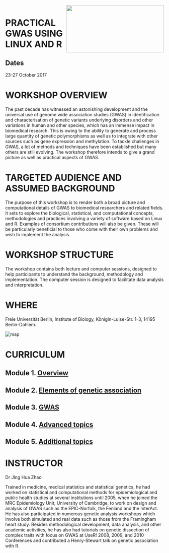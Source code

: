 <img src="https://image.jimcdn.com/app/cms/image/transf/dimension=571x10000:format=png/path/sc907c1c4cc8c1f1e/image/i71ccc2b41a89bd06/version/1470133774/image.png" height="150" width="310" align="right">

# PRACTICAL GWAS USING LINUX AND R

## Dates 

23-27 October 2017 

# WORKSHOP OVERVIEW

The past decade has witnessed an astonishing development and the universal use of genome wide association studies (GWAS) in identification and characterisation of genetic variants underlying disorders and other variations in human and other species, which has an immense impact in biomedical research. This is owing to the ability to generate and process large quantity of genetic polymorphisms as well as to integrate with other sources such as gene expression and methylation. To tackle challenges in GWAS, a lot of methods and techniques have been established but many others are still evolving. The workshop therefore intends to give a grand picture as well as practical aspects of GWAS.

# TARGETED AUDIENCE AND ASSUMED BACKGROUND

The purpose of this workshop is to render both a broad picture and computational details of GWAS to biomedical researchers and related fields. It sets to explore the biological, statistical, and computational concepts, methodologies and practices involving a variety of software based on Linux and R. Examples of consortium contributions will also be given. These will be particularly beneficial to those who come with their own problems and wish to implement the analysis.

# WORKSHOP STRUCTURE

The workshop contains both lecture and computer sessions, designed to help participants to understand the background, methodology and implementation. The computer session is designed to facilitate data analysis and interpretation.

# WHERE

Freie Universität Berlin, Institute of Biology, Königin-Luise-Str. 1-3, 14195 Berlin-Dahlem.

![map](https://image.jimcdn.com/app/cms/image/transf/none/path/sc907c1c4cc8c1f1e/image/i501c0825ca0ccc93/version/1488797144/image.jpg)

# CURRICULUM

## Module 1. [Overview](https://github.com/jinghuazhao/GWAS/tree/master/1/README.md)

## Module 2. [Elements of genetic association](https://github.com/jinghuazhao/GWAS/tree/master/2/README.md)

## Module 3. [GWAS](https://github.com/jinghuazhao/GWAS/tree/master/3/README.md)

## Module 4. [Advanced topics](https://github.com/jinghuazhao/GWAS/tree/master/4/README.md)

## Module 5. [Additional topics](https://github.com/jinghuazhao/GWAS/tree/master/5/README.md)

# INSTRUCTOR

Dr Jing Hua Zhao

Trained in medicine, medical statistics and statistical genetics, he had worked on statistical and computational methods for epidemiological and public health studies at several institutions until 2005, when he joined the MRC Epidemiology Unit, University of Cambridge, to work on design and analysis of GWAS such as the EPIC-Norfolk, the Fenland and the InterAct. He has also participated in numerous genetic analysis workshops which involve both simulated and real data such as those from the Framingham heart study. Besides methodological development, data analysis, and other academic activities, he has also had tutorials on genetic dissection of complex traits with focus on GWAS at UseR! 2008, 2009, and 2010 Conferences and contributed a Henry-Stewart talk on genetic association with R.
